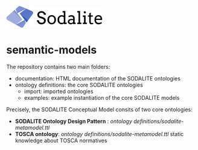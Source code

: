 [![SODALITE](images/sodalite-logo.png)](https://www.sodalite.eu/)
# semantic-models

The repository contains two main folders:
- documentation: HTML documentation of the SODALITE ontologies
- ontology definitions: the core SODALITE ontologies
    - import: imported ontologies
    - examples: example instantiation of the core SODALITE models
 
Precisely, the SODALITE Conceptual Model consits of two core ontologies:
* **SODALITE Ontology Design Pattern** : *ontology definitions/sodalite-metamodel.ttl*
* **TOSCA ontology**: *ontology definitions/sodalite-metamodel.ttl*
static knowledge about TOSCA normatives